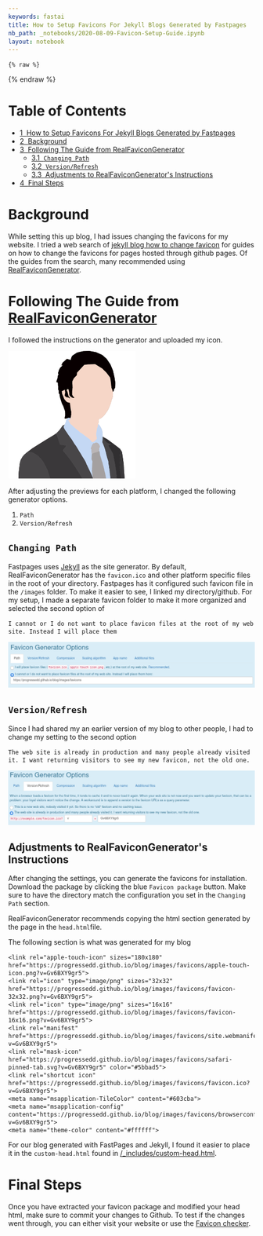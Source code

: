```yaml
---
keywords: fastai
title: How to Setup Favicons For Jekyll Blogs Generated by Fastpages
nb_path: _notebooks/2020-08-09-Favicon-Setup-Guide.ipynb
layout: notebook
---
```


<!--
#################################################
### THIS FILE WAS AUTOGENERATED! DO NOT EDIT! ###
#################################################
# file to edit: _notebooks/2020-08-09-Favicon-Setup-Guide.ipynb
-->

<div class="container" id="notebook-container">
        
    {% raw %}
    
<div class="cell border-box-sizing code_cell rendered">

</div>
    {% endraw %}

<div class="cell border-box-sizing text_cell rendered"><div class="inner_cell">
<div class="text_cell_render border-box-sizing rendered_html">
<p><h1>Table of Contents<span class="tocSkip"></span></h1></p>
<div class="toc"><ul class="toc-item"><li><span><a href="#How-to-Setup-Favicons-For-Jekyll-Blogs-Generated-by-Fastpages" data-toc-modified-id="How-to-Setup-Favicons-For-Jekyll-Blogs-Generated-by-Fastpages-1"><span class="toc-item-num">1&nbsp;&nbsp;</span>How to Setup Favicons For Jekyll Blogs Generated by Fastpages</a></span></li><li><span><a href="#Background" data-toc-modified-id="Background-2"><span class="toc-item-num">2&nbsp;&nbsp;</span>Background</a></span></li><li><span><a href="#Following-The-Guide-from-RealFaviconGenerator" data-toc-modified-id="Following-The-Guide-from-RealFaviconGenerator-3"><span class="toc-item-num">3&nbsp;&nbsp;</span>Following The Guide from <a href="realfavicongenerator.net" target="_blank">RealFaviconGenerator</a></a></span><ul class="toc-item"><li><span><a href="#Changing-Path" data-toc-modified-id="Changing-Path-3.1"><span class="toc-item-num">3.1&nbsp;&nbsp;</span><code>Changing Path</code></a></span></li><li><span><a href="#Version/Refresh" data-toc-modified-id="Version/Refresh-3.2"><span class="toc-item-num">3.2&nbsp;&nbsp;</span><code>Version/Refresh</code></a></span></li><li><span><a href="#Adjustments-to-RealFaviconGenerator's-Instructions" data-toc-modified-id="Adjustments-to-RealFaviconGenerator's-Instructions-3.3"><span class="toc-item-num">3.3&nbsp;&nbsp;</span>Adjustments to RealFaviconGenerator's Instructions</a></span></li></ul></li><li><span><a href="#Final-Steps" data-toc-modified-id="Final-Steps-4"><span class="toc-item-num">4&nbsp;&nbsp;</span>Final Steps</a></span></li></ul></div>
</div>
</div>
</div>
<div class="cell border-box-sizing text_cell rendered"><div class="inner_cell">
<div class="text_cell_render border-box-sizing rendered_html">
<h1 id="Background">Background<a class="anchor-link" href="#Background"> </a></h1><p>While setting this up blog, I had issues changing the favicons for my website. I tried a web search of <a href="https://duckduckgo.com/?t=ffab&amp;q=jekyll+blog+how+to+change+favicon&amp;ia=web">jekyll blog how to change favicon</a> for guides on how to change the favicons for pages hosted through github pages. Of the guides from the search, many recommended using <a href="realfavicongenerator.net">RealFaviconGenerator</a>.</p>

</div>
</div>
</div>
<div class="cell border-box-sizing text_cell rendered"><div class="inner_cell">
<div class="text_cell_render border-box-sizing rendered_html">
<h1 id="Following-The-Guide-from-RealFaviconGenerator">Following The Guide from <a href="realfavicongenerator.net">RealFaviconGenerator</a><a class="anchor-link" href="#Following-The-Guide-from-RealFaviconGenerator"> </a></h1><p>I followed the instructions on the generator and uploaded my icon.</p>
<p><img src="https://github.com/progressEdd/blog/blob/master/images/posts/Favicon_Setup/favicon.png?raw=true" alt="Favicon I Prepared For My Blog"></p>
<p>After adjusting the previews for each platform, I changed the following generator options.</p>
<ol>
<li><code>Path</code></li>
<li><code>Version/Refresh</code></li>
</ol>
<h2 id="Changing-Path"><code>Changing Path</code><a class="anchor-link" href="#Changing-Path"> </a></h2><p>Fastpages uses <a href="https://jekyllrb.com/">Jekyll</a> as the site generator. By default, RealFaviconGenerator has the <code>favicon.ico</code> and other platform specific files in the root of your directory. Fastpages has it configured such favicon file in the <code>/images</code> folder. To make it easier to see, I linked my directory/github. For my setup, I made a separate favicon folder to make it more organized and selected the second option of</p>

<pre><code>I cannot or I do not want to place favicon files at the root of my web site. Instead I will place them</code></pre>
<p><img src="https://github.com/progressEdd/blog/blob/master/images/posts/Favicon_Setup/path_settings.png?raw=true" alt="Path Settings"></p>
<h2 id="Version/Refresh"><code>Version/Refresh</code><a class="anchor-link" href="#Version/Refresh"> </a></h2><p>Since I had shared my an earlier version of my blog to other people, I had to change my setting to the second option</p>

<pre><code>The web site is already in production and many people already visited it. I want returning visitors to see my new favicon, not the old one.</code></pre>
<p><img src="https://github.com/progressEdd/blog/blob/master/images/posts/Favicon_Setup/version_settings.png?raw=true" alt="Version Settings"></p>
<h2 id="Adjustments-to-RealFaviconGenerator's-Instructions">Adjustments to RealFaviconGenerator's Instructions<a class="anchor-link" href="#Adjustments-to-RealFaviconGenerator's-Instructions"> </a></h2><p>After changing the settings, you can generate the favicons for installation. Download the package by clicking the blue <code>Favicon package</code> button. Make sure to have the directory match the configuration you set in the <code>Changing Path</code> section.</p>
<p>RealFaviconGenerator recommends copying the html section generated by the page in the <code>head.html</code>file.</p>
<p>The following section is what was generated for my blog</p>

<pre><code>&lt;link rel="apple-touch-icon" sizes="180x180" href="https://progressedd.github.io/blog/images/favicons/apple-touch-icon.png?v=Gv6BXY9gr5"&gt;
&lt;link rel="icon" type="image/png" sizes="32x32" href="https://progressedd.github.io/blog/images/favicons/favicon-32x32.png?v=Gv6BXY9gr5"&gt;
&lt;link rel="icon" type="image/png" sizes="16x16" href="https://progressedd.github.io/blog/images/favicons/favicon-16x16.png?v=Gv6BXY9gr5"&gt;
&lt;link rel="manifest" href="https://progressedd.github.io/blog/images/favicons/site.webmanifest?v=Gv6BXY9gr5"&gt;
&lt;link rel="mask-icon" href="https://progressedd.github.io/blog/images/favicons/safari-pinned-tab.svg?v=Gv6BXY9gr5" color="#5bbad5"&gt;
&lt;link rel="shortcut icon" href="https://progressedd.github.io/blog/images/favicons/favicon.ico?v=Gv6BXY9gr5"&gt;
&lt;meta name="msapplication-TileColor" content="#603cba"&gt;
&lt;meta name="msapplication-config" content="https://progressedd.github.io/blog/images/favicons/browserconfig.xml?v=Gv6BXY9gr5"&gt;
&lt;meta name="theme-color" content="#ffffff"&gt;</code></pre>
<p>For our blog generated with FastPages and Jekyll, I found it easier to place it in the <code>custom-head.html</code> found in <a href="https://github.com/progressEdd/blog/blob/master/_includes/custom-head.html">/_includes/custom-head.html</a>.</p>

</div>
</div>
</div>
<div class="cell border-box-sizing text_cell rendered"><div class="inner_cell">
<div class="text_cell_render border-box-sizing rendered_html">
<h1 id="Final-Steps">Final Steps<a class="anchor-link" href="#Final-Steps"> </a></h1><p>Once you have extracted your favicon package and modified your head html, make sure to commit your changes to Github. To test if the changes went through, you can either visit your website or use the <a href="https://realfavicongenerator.net/favicon_checker">Favicon checker</a>.</p>

</div>
</div>
</div>
</div>
 

